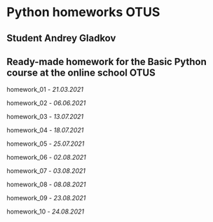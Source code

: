 # Python homeworks OTUS

## Student Andrey Gladkov
## Ready-made homework for the Basic Python course at the online school OTUS

homework_01 - *21.03.2021*

homework_02 - *06.06.2021*

homework_03 - *13.07.2021*

homework_04 - *18.07.2021*

homework_05 - *25.07.2021*

homework_06 - *02.08.2021*

homework_07 - *03.08.2021*

homework_08 - *08.08.2021*

homework_09 - *23.08.2021*

homework_10 - *24.08.2021*